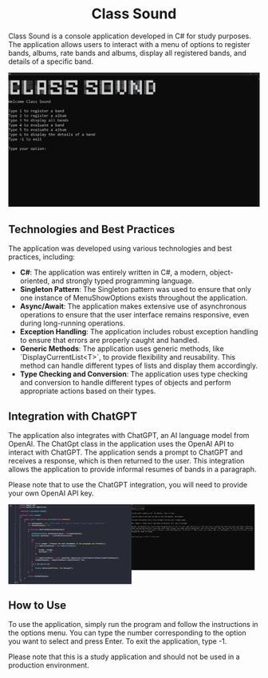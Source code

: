 <h1 align="center">Class Sound</h1>

<p>Class Sound is a console application developed in C# for study purposes. The application allows users to interact with a menu of options to register bands, albums, rate bands and albums, display all registered bands, and details of a specific band.</p>

<img src="assets/mainSection.png">

<h2>Technologies and Best Practices</h2>
<p>The application was developed using various technologies and best practices, including:</p>
<ul>
    <li><strong>C#</strong>: The application was entirely written in C#, a modern, object-oriented, and strongly typed programming language.</li>
    <li><strong>Singleton Pattern</strong>: The Singleton pattern was used to ensure that only one instance of MenuShowOptions exists throughout the application.</li>
    <li><strong>Async/Await</strong>: The application makes extensive use of asynchronous operations to ensure that the user interface remains responsive, even during long-running operations.</li>
    <li><strong>Exception Handling</strong>: The application includes robust exception handling to ensure that errors are properly caught and handled.</li>
    <li><strong>Generic Methods</strong>: The application uses generic methods, like `DisplayCurrentList&lt;T&gt;`, to provide flexibility and reusability. This method can handle different types of lists and display them accordingly.</li>
    <li><strong>Type Checking and Conversion</strong>: The application uses type checking and conversion to handle different types of objects and perform appropriate actions based on their types.</li>
</ul>

<h2>Integration with ChatGPT</h2>
<p>The application also integrates with ChatGPT, an AI language model from OpenAI. The ChatGpt class in the application uses the OpenAI API to interact with ChatGPT. The application sends a prompt to ChatGPT and receives a response, which is then returned to the user. This integration allows the application to provide informal resumes of bands in a paragraph.</p>
<p>Please note that to use the ChatGPT integration, you will need to provide your own OpenAI API key.</p>
<p style="display: flex; align-items: flex-start;">
  <img src="assets/chatGPTSettings.png" width="49%">
  <img src="assets/detailsSection.png" width="49%">
</p>

<h2>How to Use</h2>
<p>To use the application, simply run the program and follow the instructions in the options menu. You can type the number corresponding to the option you want to select and press Enter. To exit the application, type -1.</p>
<p>Please note that this is a study application and should not be used in a production environment.</p>